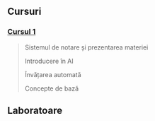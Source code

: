 
## Cursuri

### [Cursul 1](./Cursuri/Curs1.pptx)
 
  > Sistemul de notare și prezentarea materiei
  >
  > Introducere în AI
  >
  > Învățarea automată
  > 
  > Concepte de bază

## Laboratoare
